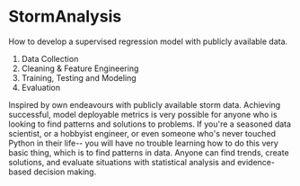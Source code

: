 # StormAnalysis
How to develop a supervised regression model with publicly available data.

1. Data Collection
2. Cleaning & Feature Engineering
3. Training, Testing and Modeling
4. Evaluation

Inspired by own endeavours with publicly available storm data. Achieving successful, model deployable metrics is very possible for anyone who is looking to find patterns and solutions to problems. If you're a seasoned data scientist, or a hobbyist engineer, or even someone who's never touched Python in their life-- you will have no trouble learning how to do this very basic thing, which is to find patterns in data. Anyone can find trends, create solutions, and evaluate situations with statistical analysis and evidence-based decision making.
